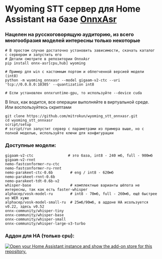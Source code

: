 # Wyoming STT сервер для Home Assistant на базе [OnnxAsr](https://github.com/istupakov/onnx-asr)
### Нацелен на русскоговорящую аудиторию, из всего многообразия моделей интересны только некоторые

```
# В простом случае достаточно установить зависимости, скачать каталог с сервером и запустить его
# Детали смотрите в репозитории OnnxAsr
pip install onnx-asr[cpu,hub] wyoming

# Пример для win с кастомным портом и облегченной версией модели (int8)
python -m wyoming_onnxasr --model gigaam-v2-ctc --uri 'tcp://0.0.0.0:10305' --quantization int8

# Если установлен onnxruntime-gpu, то используйте --device cuda
```
В linux, как водится, все операции выполняйте в виртуальной среде. Или воспользуйтесь скриптами
```
git clone https://github.com/mitrokun/wyoming_stt_onnxasr.git
cd wyoming_stt_onnxasr
script/setup
# script/run запустит сервер с параметрами из примера выше, но с полной моделью, используйте ключи для конфигурации
```

### Доступные модели:
```
gigaam-v2-ctc                # это база, int8 - 240 мб, full - 900мб
gigaam-v2-rnnt
nemo-fastconformer-ru-ctc
nemo-fastconformer-ru-rnnt
nemo-parakeet-ctc-0.6b        # eng / int8 - 620мб
nemo-parakeet-rnnt-0.6b
nemo-parakeet-tdt-0.6b-v2
whisper-base                  # комплектные варианты шёпота не интересны, так как есть faster-whisper
alphacep/vosk-model-ru        # int8 - 70мб, full - 260мб, ещё быстрее но WER хуже
alphacep/vosk-model-small-ru  # 25мб/90мб, в аддоне HA исользуется v0.22, здесь v0.52
onnx-community/whisper-tiny
onnx-community/whisper-base
onnx-community/whisper-small
onnx-community/whisper-large-v3-turbo
```
### Aддон для HA (только cpu):
[![Open your Home Assistant instance and show the add-on store for this repository.](https://my.home-assistant.io/badges/supervisor_addon.svg)](https://my.home-assistant.io/redirect/supervisor_addon/?addon=f4ba1342_onnxasr&repository_url=https%3A%2F%2Fgithub.com%2Fmitrokun%2Fvoice-addons)
